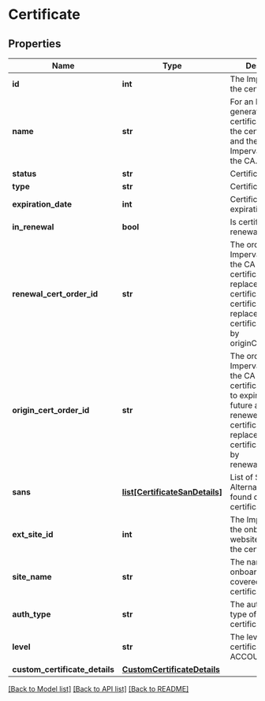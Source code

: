 # Certificate

## Properties
Name | Type | Description | Notes
------------ | ------------- | ------------- | -------------
**id** | **int** | The Imperva ID of the certificate. | [optional] 
**name** | **str** | For an Imperva-generated certificate, indicates the certificate name and the ID of the Imperva request to the CA. | [optional] 
**status** | **str** | Certificate status | [optional] 
**type** | **str** | Certificate type | [optional] 
**expiration_date** | **int** | Certificate expiration date | [optional] 
**in_renewal** | **bool** | Is certificate under renewal process | [optional] 
**renewal_cert_order_id** | **str** | The order ID of the Imperva request to the CA for a new certificate that will replace an expiring certificate. This certificate will replace the certificate specified by originCertOrderId. | [optional] 
**origin_cert_order_id** | **str** | The order ID of the Imperva request to the CA for a certificate that is set to expire in the near future and must be renewed. This certificate will be replaced by the certificate specified by renewalCertOrderId. | [optional] 
**sans** | [**list[CertificateSanDetails]**](CertificateSanDetails.md) | List of Subject Alternative Names found on the certificate | [optional] 
**ext_site_id** | **int** | The Imperva ID of the onboarded website covered by the certificate | [optional] 
**site_name** | **str** | The name of the onboarded website covered by the certificate | [optional] 
**auth_type** | **str** | The authentication type of the certificate | [optional] 
**level** | **str** | The level of the certificate (SITE or ACCOUNT) | [optional] 
**custom_certificate_details** | [**CustomCertificateDetails**](CustomCertificateDetails.md) |  | [optional] 

[[Back to Model list]](../README.md#documentation-for-models) [[Back to API list]](../README.md#documentation-for-api-endpoints) [[Back to README]](../README.md)

